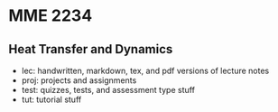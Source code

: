 
# MME 2234
Heat Transfer and Dynamics
----
- lec: handwritten, markdown, tex, and pdf versions of lecture notes
- proj: projects and assignments
- test: quizzes, tests, and assessment type stuff
- tut: tutorial stuff
